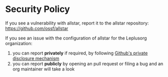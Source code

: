# Security Policy

If you see a vulnerability with allstar, report it to the allstar repository: https://github.com/ossf/allstar

If you see an issue with the configuration of allstar for the Leplusorg organization:

1. you can report **privately** if required, by following [Github's private disclosure mechanism](https://docs.github.com/en/code-security/security-advisories/guidance-on-reporting-and-writing-information-about-vulnerabilities/privately-reporting-a-security-vulnerability)
1. you can report **publicly** by opening an pull request or filing a bug and an org maintainer will take a look
